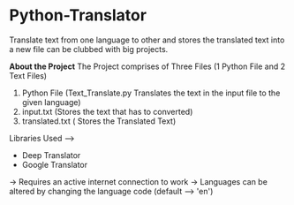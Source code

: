 # Python-Translator
Translate text from one language to other and stores the translated text into a new file can be clubbed with big projects.

**About the Project** 
The Project comprises of Three Files (1 Python File and 2 Text Files) 
1. Python File (Text_Translate.py Translates the text in the input file to the given language)
2. input.txt (Stores the text that has to converted)
3. translated.txt ( Stores the Translated Text)

Libraries Used --> 
 - Deep Translator
 - Google Translator

-> Requires an active internet connection to work 
-> Languages can be altered by changing the language code (default --> 'en') 

